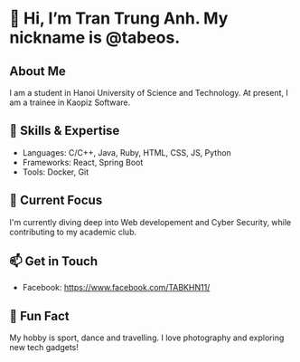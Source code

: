 # 👋 Hi, I’m Tran Trung Anh. My nickname is @tabeos.

## About Me
I am a student in Hanoi University of Science and Technology. At present, I am a trainee in Kaopiz Software.

## 🔧 Skills & Expertise
- Languages: C/C++, Java, Ruby, HTML, CSS, JS, Python
- Frameworks: React, Spring Boot
- Tools: Docker, Git

## 🔭 Current Focus
I'm currently diving deep into Web developement and Cyber Security, while contributing to my academic club.

## 📫 Get in Touch
- Facebook: https://www.facebook.com/TABKHN11/

## 🎨 Fun Fact
My hobby is sport, dance and travelling.
I love photography and exploring new tech gadgets!

